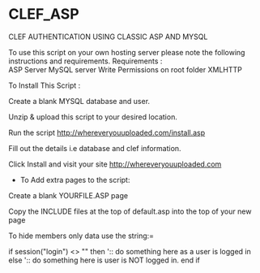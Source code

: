 CLEF_ASP
========

CLEF AUTHENTICATION USING CLASSIC ASP AND MYSQL

To use this script on your own hosting server please note the following instructions and requirements.
Requirements :	
ASP Server
MySQL server
Write Permissions on root folder
XMLHTTP

To Install This Script :

Create a blank MYSQL database and user.

Unzip & upload this script to your desired location.

Run the script http://whereveryouuploaded.com/install.asp

Fill out the details i.e database and clef information.

Click Install and visit your site http://whereveryouuploaded.com

- To Add extra pages to the script:

Create a blank YOURFILE.ASP page

Copy the INCLUDE files at the top of default.asp into the top of your new page

<!--#include file="json.asp"-->
<!--#include file="aspJSON1.17.asp" -->
<!--#include file="config.asp"-->
<!--#include file="functions.asp"-->

To hide members only data use the string:=

if session("login") <> "" then
':: do something here as a user is logged in
else
':: do something here is user is NOT logged in.
end if
